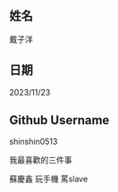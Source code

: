 姓名
----
戴子洋

日期
----
2023/11/23

Github Username
---------------
shinshin0513

我最喜歡的三件事

蘇慶鑫 玩手機 罵slave



